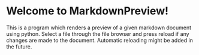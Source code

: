 # Welcome to MarkdownPreview!
This is a program which renders a preview of a given markdown document using
python. Select a file through the file browser and press reload if any changes
are made to the document. Automatic reloading might be added in the future.

